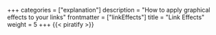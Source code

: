 +++
categories = ["explanation"]
description = "How to apply graphical effects to your links"
frontmatter = ["linkEffects"]
title = "Link Effects"
weight = 5
+++
{{< piratify >}}